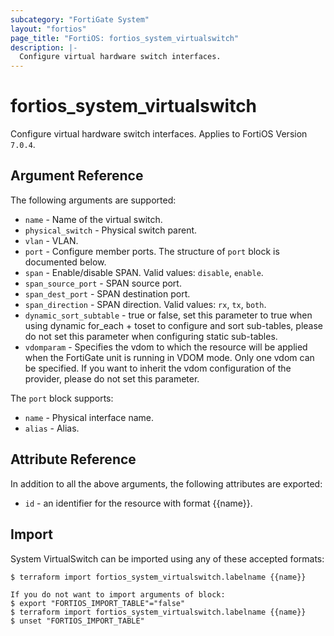 ```yaml
---
subcategory: "FortiGate System"
layout: "fortios"
page_title: "FortiOS: fortios_system_virtualswitch"
description: |-
  Configure virtual hardware switch interfaces.
---
```


# fortios_system_virtualswitch
Configure virtual hardware switch interfaces. Applies to FortiOS Version `7.0.4`.

## Argument Reference

The following arguments are supported:

* `name` - Name of the virtual switch.
* `physical_switch` - Physical switch parent.
* `vlan` - VLAN.
* `port` - Configure member ports. The structure of `port` block is documented below.
* `span` - Enable/disable SPAN. Valid values: `disable`, `enable`.
* `span_source_port` - SPAN source port.
* `span_dest_port` - SPAN destination port.
* `span_direction` - SPAN direction. Valid values: `rx`, `tx`, `both`.
* `dynamic_sort_subtable` - true or false, set this parameter to true when using dynamic for_each + toset to configure and sort sub-tables, please do not set this parameter when configuring static sub-tables.
* `vdomparam` - Specifies the vdom to which the resource will be applied when the FortiGate unit is running in VDOM mode. Only one vdom can be specified. If you want to inherit the vdom configuration of the provider, please do not set this parameter.

The `port` block supports:

* `name` - Physical interface name.
* `alias` - Alias.


## Attribute Reference

In addition to all the above arguments, the following attributes are exported:
* `id` - an identifier for the resource with format {{name}}.

## Import

System VirtualSwitch can be imported using any of these accepted formats:
```
$ terraform import fortios_system_virtualswitch.labelname {{name}}

If you do not want to import arguments of block:
$ export "FORTIOS_IMPORT_TABLE"="false"
$ terraform import fortios_system_virtualswitch.labelname {{name}}
$ unset "FORTIOS_IMPORT_TABLE"
```
